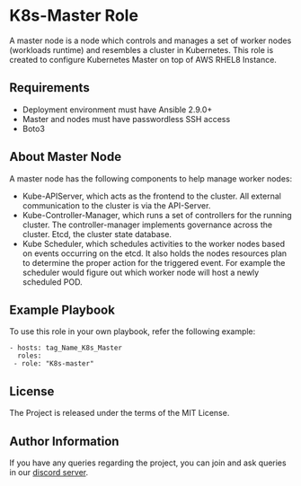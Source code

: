 K8s-Master Role
=========

A master node is a node which controls and manages a set of worker nodes (workloads runtime) and resembles a cluster in Kubernetes.
This role is created to configure Kubernetes Master on top of AWS RHEL8 Instance.

Requirements
------------
- Deployment environment must have Ansible 2.9.0+
- Master and nodes must have passwordless SSH access
- Boto3 

About Master Node
------------

A master node has the following components to help manage worker nodes:

- Kube-APIServer, which acts as the frontend to the cluster. All external communication to the cluster is via the API-Server.
- Kube-Controller-Manager, which runs a set of controllers for the running cluster. The controller-manager implements governance across the cluster.
Etcd, the cluster state database.
- Kube Scheduler, which schedules activities to the worker nodes based on events occurring on the etcd. It also holds the nodes resources plan to determine the proper action for the triggered event. For example the scheduler would figure out which worker node will host a newly scheduled POD.

Example Playbook
----------------

To use this role in your own playbook, refer the following example:

    - hosts: tag_Name_K8s_Master
      roles: 
     - role: "K8s-master"

License
-------

The Project is released under the terms of the MIT License.


Author Information
------------------

If you have any queries regarding the project, you can join and ask queries in our [discord server]().
